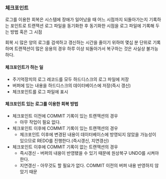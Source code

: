 ### 체크포인트

로그를 이용한 회복은 시스템에 장애가 일어났을 때 어느 시점까지 되돌아가는지 기록하는 포인트로 트랜잭션 로그 파일을 동기화한 후 동기화한 시점을 로그 파일에 기록해 두는 방법 혹은 그 시점

회복 시 많은 양의 로그를 검색하고 갱신하는 시간을 줄이기 위하여 몇십 분 단위로 기록하며 트랜잭션이 많은 응용의 경우 하루 이상 되돌아가서 복구하는 것은 사실상 불가능하다.

#### 체크포인트가 하는 일

- 주기억장치의 로그 레코드를 모두 하드디스크의 로그 파일에 저장
- 버퍼에 있는 내용을 하드디스크의 데이터베이스에 저장(즉시 갱신)
- 체크포인트를 로그 파일에 표시

#### 체크포인트 있는 로그를 이용한 회복 방법

- 체크포인트 이전에 COMMIT 기록이 있는 트랜잭션의 경우
	- 아무 작업이 필요 없다. 
- 체크포인트 이후에 COMMIT 기록이 있는 트랜잭션의 경우
	- 체크포인트 이후에 변경된 내용이 데이터베이스에 방영되지 않았을 가능성이 있으므로 REDO를 진행한다.(즉시갱신, 지연갱신)
- 체크포인트 이후에 COMMIT 기록이 없는 트랜잭션의 경우
	- 즉시갱신 - 버퍼의 내용이 반영됐을 수 있기 때문에 원상복구 UNDO를 시켜야 한다. 
	- 지연갱신 - 아무것도 할 필요가 없다. COMMIT 이전의 버퍼 내용 반영하지 않았기 때문